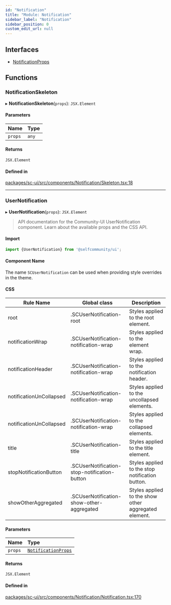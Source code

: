 ```yaml
---
id: "Notification"
title: "Module: Notification"
sidebar_label: "Notification"
sidebar_position: 0
custom_edit_url: null
---
```


## Interfaces

- [NotificationProps](../interfaces/Notification.NotificationProps.md)

## Functions

### NotificationSkeleton

▸ **NotificationSkeleton**(`props`): `JSX.Element`

#### Parameters

| Name | Type |
| :------ | :------ |
| `props` | `any` |

#### Returns

`JSX.Element`

#### Defined in

[packages/sc-ui/src/components/Notification/Skeleton.tsx:18](https://github.com/selfcommunity/community-ui/blob/cab08cf/packages/sc-ui/src/components/Notification/Skeleton.tsx#L18)

___

### UserNotification

▸ **UserNotification**(`props`): `JSX.Element`

> API documentation for the Community-UI UserNotification component. Learn about the available props and the CSS API.

#### Import

```jsx
import {UserNotification} from '@selfcommunity/ui';
```

#### Component Name

The name `SCUserNotification` can be used when providing style overrides in the theme.

#### CSS

|Rule Name|Global class|Description|
|---|---|---|
|root|.SCUserNotification-root|Styles applied to the root element.|
|notificationWrap|.SCUserNotification-notification-wrap|Styles applied to the element wrap.|
|notificationHeader|.SCUserNotification-notification-wrap|Styles applied to the notification header.|
|notificationUnCollapsed|.SCUserNotification-notification-wrap|Styles applied to the uncollapsed elements.|
|notificationUnCollapsed|.SCUserNotification-notification-wrap|Styles applied to the collapsed elements.|
|title|.SCUserNotification-title|Styles applied to the title element.|
|stopNotificationButton|.SCUserNotification-stop-notification-button|Styles applied to the stop notification button.|
|showOtherAggregated|.SCUserNotification-show-other-aggregated|Styles applied to the show other aggregated element.|

#### Parameters

| Name | Type |
| :------ | :------ |
| `props` | [`NotificationProps`](../interfaces/Notification.NotificationProps.md) |

#### Returns

`JSX.Element`

#### Defined in

[packages/sc-ui/src/components/Notification/Notification.tsx:170](https://github.com/selfcommunity/community-ui/blob/cab08cf/packages/sc-ui/src/components/Notification/Notification.tsx#L170)
